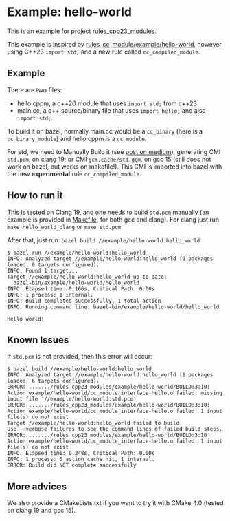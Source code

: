 # Example: hello-world

This is an example for project [rules_cpp23_modules](https://github.com/igormcoelho/rules_cpp23_modules).

This example is inspired by [rules_cc_module/example/hello-world](https://github.com/rnburn/rules_cc_module/tree/main/example/hello-world), however using C++23 `import std;` and a new rule called `cc_compiled_module`.

## Example

There are two files:

- hello.cppm, a c++20 module that uses `import std;` from c++23
- main.cc, a c++ source/binary file that uses `import hello;` and also `import std;`.

To build it on bazel, normally main.cc would be a `cc_binary` (here is a `cc_binary_module`) and hello.cppm is a `cc_module`. 

For std, we need to Manually Build it (see [post on medium](https://igormcoelho.medium.com/its-time-to-use-cxx-modules-on-modern-c-41a574b77e83)), generating CMI `std.pcm`, on clang 19; or CMI `gcm.cache/std.gcm`, on gcc 15 (still does not work on bazel, but works on makefile!).
This CMI is imported into bazel with the new **experimental** rule `cc_compiled_module`.

## How to run it

This is tested on Clang 19, and one needs to build `std.pcm` manually (an example is provided in [Makefile](Makefile), for both gcc and clang). For clang just run `make hello_world_clang` or `make std.pcm`

After that, just run: `bazel build //example/hello-world:hello_world`

```
$ bazel run //example/hello-world:hello_world 
INFO: Analyzed target //example/hello-world:hello_world (0 packages loaded, 0 targets configured).
INFO: Found 1 target...
Target //example/hello-world:hello_world up-to-date:
  bazel-bin/example/hello-world/hello_world
INFO: Elapsed time: 0.166s, Critical Path: 0.00s
INFO: 1 process: 1 internal.
INFO: Build completed successfully, 1 total action
INFO: Running command line: bazel-bin/example/hello-world/hello_world

Hello world!
```

## Known Issues

If `std.pcm` is not provided, then this error will occur:

```
$ bazel build //example/hello-world:hello_world 
INFO: Analyzed target //example/hello-world:hello_world (1 packages loaded, 6 targets configured).
ERROR: ......./rules_cpp23_modules/example/hello-world/BUILD:3:10: Action example/hello-world/cc_module_interface-hello.o failed: missing input file '//example/hello-world:std.pcm'
ERROR: ......./rules_cpp23_modules/example/hello-world/BUILD:3:10: Action example/hello-world/cc_module_interface-hello.o failed: 1 input file(s) do not exist
Target //example/hello-world:hello_world failed to build
Use --verbose_failures to see the command lines of failed build steps.
ERROR: ......./rules_cpp23_modules/example/hello-world/BUILD:3:10 Action example/hello-world/cc_module_interface-hello.o failed: 1 input file(s) do not exist
INFO: Elapsed time: 0.248s, Critical Path: 0.00s
INFO: 1 process: 6 action cache hit, 1 internal.
ERROR: Build did NOT complete successfully
``` 

## More advices

We also provide a CMakeLists.txt if you want to try it with CMake 4.0 (tested on clang 19 and gcc 15).

